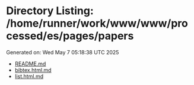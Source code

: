 # Directory Listing: /home/runner/work/www/www/processed/es/pages/papers
Generated on: Wed May  7 05:18:38 UTC 2025

- [README.md](README.md)
- [bibtex.html.md](bibtex.html.md)
- [list.html.md](list.html.md)
